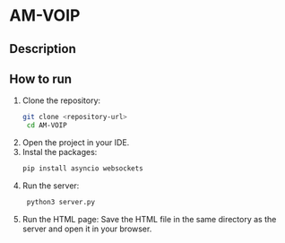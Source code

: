 # AM-VOIP

## Description

## How to run

1. Clone the repository:
   ```bash
   git clone <repository-url>
    cd AM-VOIP
   ```
2. Open the project in your IDE.
3. Instal the packages:
   ```bash
   pip install asyncio websockets
   ```
4. Run the server:
   ```bash
    python3 server.py
   ```
5. Run the HTML page:
   Save the HTML file in the same directory as the server and open it in your browser.
